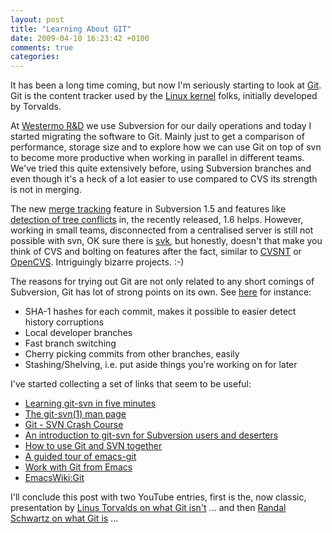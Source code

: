```yaml
---
layout: post
title: "Learning About GIT"
date: 2009-04-10 16:23:42 +0100
comments: true
categories: 
---
```


It has been a long time coming, but now I'm seriously starting to look
at [Git](http://git-scm.com/).  Git is the content tracker used by the
[Linux kernel](http://www.kernel.org) folks, initially developed by
Torvalds.

At [Westermo R&D](http://www.westermo.com) we use Subversion for our
daily operations and today I started migrating the software to Git.
Mainly just to get a comparison of performance, storage size and to
explore how we can use Git on top of svn to become more productive when
working in parallel in different teams.  We've tried this quite
extensively before, using Subversion branches and even though it's a
heck of a lot easier to use compared to CVS its strength is not in
merging.

The new
[merge tracking](http://subversion.tigris.org/merge-tracking/func-spec.html)
feature in Subversion 1.5 and features like
[detection of tree conflicts](http://subversion.tigris.org/svn_1.6_releasenotes.html#tree-conflicts)
in, the recently released, 1.6 helps.  However, working in small teams,
disconnected from a centralised server is still not possible with svn,
OK sure there is [svk](http://svk.bestpractical.com/), but honestly,
doesn't that make you think of CVS and bolting on features after the
fact, similar to [CVSNT](http://www.cvsnt.org/) or
[OpenCVS](http://opencvs.org/).  Intriguingly bizarre projects. :-)

The reasons for trying out Git are not only related to any short comings
of Subversion, Git has lot of strong points on its own.  See
[here](http://www.vijedi.net/2009/reasons-for-using-the-git-svn-bridge/)
for instance:

* SHA-1 hashes for each commit, makes it possible to easier detect history corruptions
* Local developer branches
* Fast branch switching
* Cherry picking commits from other branches, easily
* Stashing/Shelving, i.e. put aside things you're working on for later 

I've started collecting a set of links that seem to be useful:

* [Learning git-svn in five minutes](http://tsunanet.blogspot.com/2007/07/learning-git-svn-in-5min.html)
* [The git-svn(1) man page](http://www.kernel.org/pub/software/scm/git/docs/git-svn.html)
* [Git - SVN Crash Course](http://git.or.cz/course/svn.html)
* [An introduction to git-svn for Subversion users and deserters](http://utsl.gen.nz/talks/git-svn/intro.html)
* [How to use Git and SVN together](http://flavio.castelli.name/howto_use_git_with_svn)
* [A guided tour of emacs-git](http://tsgates.cafe24.com/git/git-emacs.html)
* [Work with Git from Emacs](http://xtalk.msk.su/~ott/en/writings/emacs-vcs/EmacsGit.html)
* [EmacsWiki:Git](http://www.emacswiki.org/emacs/Git)

I'll conclude this post with two YouTube entries, first is the, now
classic, presentation by
[Linus Torvalds on what Git isn't](http://www.youtube.com/watch?v=4XpnKHJAok8)
... and then
[Randal Schwartz on what Git is](http://www.youtube.com/watch?v=8dhZ9BXQgc4)
...
